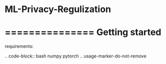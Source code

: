 # ML-Privacy-Regulization



===============
Getting started
===============

requirements:

.. code-block::  bash
    numpy
    pytorch
.. usage-marker-do-not-remove
